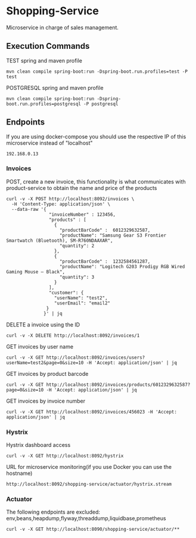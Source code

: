 # Shopping-Service

Microservice in charge of sales management.

## Execution Commands

TEST spring and maven profile

    mvn clean compile spring-boot:run -Dspring-boot.run.profiles=test -P test

POSTGRESQL spring and maven profile

    mvn clean compile spring-boot:run -Dspring-boot.run.profiles=postgresql -P postgresql

## Endpoints

If you are using docker-compose you should use the respective IP of this microservice instead of "localhost"

    192.168.0.13

### Invoices

POST, create a new invoice, this functionality is what communicates with product-service to obtain the name and price of the products

    curl -v -X POST http://localhost:8092/invoices \
      -H 'Content-Type: application/json' \
      --data-raw '{
                    "invoiceNumber" : 123456,
                    "products" : [
                      {
                        "productBarCode" :  6012329632587,
                        "productName": "Samsung Gear S3 Frontier Smartwatch (Bluetooth), SM-R760NDAAXAR",
                        "quantity": 2
                      },
                      {
                        "productBarCode" :  1232584561287,
                        "productName": "Logitech G203 Prodigy RGB Wired Gaming Mouse – Black",
                        "quantity": 3
                      }
                    ],
                    "customer": {
                      "userName": "test2",
                      "userEmail": "email2"
                   }
                  }' | jq

DELETE a invoice using the ID

    curl -v -X DELETE http://localhost:8092/invoices/1

GET invoices by user name

    curl -v -X GET http://localhost:8092/invoices/users?userName=test2&page=0&size=10 -H 'Accept: application/json' | jq

GET invoices by product barcode

    curl -v -X GET http://localhost:8092/invoices/products/6012329632587?page=0&size=10 -H 'Accept: application/json' | jq

GET invoices by invoice number

    curl -v -X GET http://localhost:8092/invoices/456023 -H 'Accept: application/json' | jq

### Hystrix

Hystrix dashboard access

    curl -v -X GET http://localhost:8092/hystrix

URL for microservice monitoring(if you use Docker you can use the hostname)

    http://localhost:8092/shopping-service/actuator/hystrix.stream

### Actuator

The following endpoints are excluded: env,beans,heapdump,flyway,threaddump,liquidbase,prometheus

    curl -v -X GET http://localhost:8090/shopping-service/actuator/**
